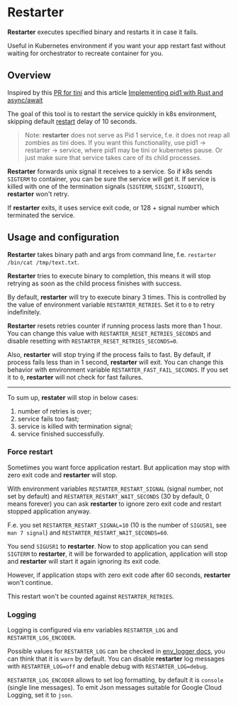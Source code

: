 # Restarter

**Restarter** executes specified binary and restarts it in case it fails.

Useful in Kubernetes environment if you want your app restart fast without waiting for orchestrator to recreate container for you.

## Overview

Inspired by this [PR for tini](https://github.com/krallin/tini/pull/146) and this article [Implementing pid1 with Rust and async/await](https://www.fpcomplete.com/rust/pid1/)

The goal of this tool is to restart the service quickly in k8s environment, skipping default [restart](https://kubernetes.io/docs/concepts/workloads/pods/pod-lifecycle/#restart-policy) delay of 10 seconds.

> Note: **restarter** does not serve as Pid 1 service, f.e. it does not reap all zombies as tini does. If you want this functionality, use pid1 -> restarter -> service, where pid1 may be tini or kubernetes pause. Or just make sure that service takes care of its child processes.

**Restarter** forwards unix signal it receives to a service. So if k8s sends `SIGTERM` to container, you can be sure the service will get it. If service is killed with one of the termination signals (`SIGTERM`, `SIGINT`, `SIGQUIT`), **restarter** won't retry.

If **restarter** exits, it uses service exit code, or 128 + signal number which terminated the service.

## Usage and configuration

**Restarter** takes binary path and args from command line, f.e. `restarter /bin/cat /tmp/text.txt`.

**Restarter** tries to execute binary to completion, this means it will stop retrying as soon as the child process finishes with success.

By default, **restarter** will try to execute binary 3 times. This is controlled by the value of environment variable `RESTARTER_RETRIES`. Set it to `0` to retry indefinitely.

**Restarter** resets retries counter if running process lasts more than 1 hour. You can change this value with `RESTARTER_RESET_RETRIES_SECONDS` and disable resetting with `RESTARTER_RESET_RETRIES_SECONDS=0`.

Also, **restarter** will stop trying if the process fails to fast. By default, if process fails less than in 1 second, **restarter** will exit. You can change this behavior with environment variable `RESTARTER_FAST_FAIL_SECONDS`. If you set it to `0`, **restarter** will not check for fast failures.

---

To sum up, **restater** will stop in below cases:

1. number of retries is over;
2. service fails too fast;
3. service is killed with termination signal;
4. service finished successfully.

### Force restart

Sometimes you want force application restart. But application may stop with zero exit code and **restarter** will stop.

With environment variables `RESTARTER_RESTART_SIGNAL` (signal number, not set by default) and `RESTARTER_RESTART_WAIT_SECONDS` (30 by default, 0 means forever) you can ask **restarter** to ignore zero exit code and restart stopped application anyway.

F.e. you set `RESTARTER_RESTART_SIGNAL=10` (10 is the number of `SIGUSR1`, see `man 7 signal`) and `RESTARTER_RESTART_WAIT_SECONDS=60`.

You send `SIGUSR1` to **restarter**. Now to stop application you can send `SIGTERM` to **restarter**, it will be forwarded to application, application will stop and **restarter** will start it again ignoring its exit code.

However, if application stops with zero exit code after 60 seconds, **restarter** won't continue.

This restart won't be counted against `RESTARTER_RETRIES`.

### Logging

Logging is configured via env variables `RESTARTER_LOG` and `RESTARTER_LOG_ENCODER`.

Possible values for `RESTARTER_LOG` can be checked in [env_logger docs](https://docs.rs/env_logger/0.8.4/env_logger/#enabling-logging), you can think that it is `warn` by default. You can disable **restarter** log messages with `RESTARTER_LOG=off` and enable debug with `RESTARTER_LOG=debug`.

`RESTARTER_LOG_ENCODER` allows to set log formatting, by default it is `console` (single line messages). To emit Json messages suitable for Google Cloud Logging, set it to `json`.

